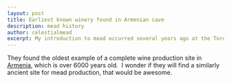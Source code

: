 ```yaml
---
layout: post
title: Earliest known winery found in Armenian cave
description: mead history
author: celestialmead
excerpt: My introduction to mead occurred several years ago at the Toronto's Festival of Beer ...
---
```

They found the oldest example of a complete wine production site in [Armenia](http://www.ctv.ca/CTVNews/TopStories/20110111/ancient-winery-found-in-armenia-110111/), which is over 6000 years old.  I wonder if they will find a similarly ancient site for mead production, that would be awesome.

